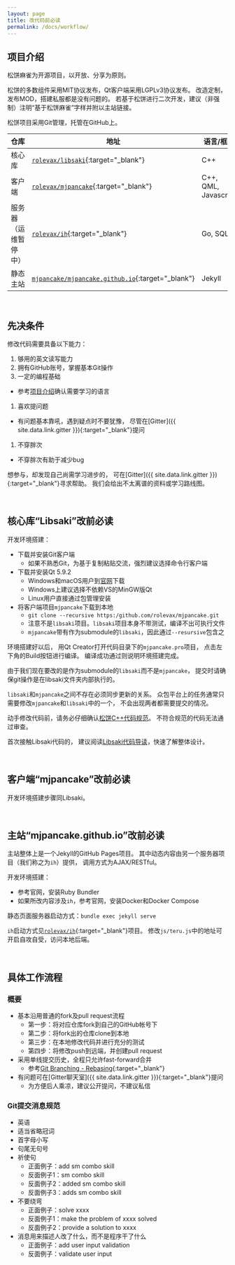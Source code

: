 ```yaml
---
layout: page
title: 改代码前必读
permalink: /docs/workflow/
---
```


## <a name="intro"></a>项目介绍

松饼麻雀为开源项目，以开放、分享为原则。

松饼的多数组件采用MIT协议发布，Qt客户端采用LGPLv3协议发布。
改造定制，发布MOD，搭建私服都是没有问题的。
若基于松饼进行二次开发，建议（非强制）注明“基于松饼麻雀”字样并附以主站链接。

松饼项目采用Git管理，托管在GitHub上。

| 仓库                | 地址   | 语言/框架 |
| ------------------- | ------ | --------- |
| 核心库    | [`rolevax/libsaki`][libsaki]{:target="_blank"} | C++ |
| 客户端    | [`rolevax/mjpancake`][mjpancake]{:target="_blank"} | C++, QML, Javascript |
| 服务器（运维暂停中）| [`rolevax/ih`][ih]{:target="_blank"} | Go, SQL |
| 静态主站  | [`mjpancake/mjpancake.github.io`][pages]{:target="_blank"} | Jekyll |

[libsaki]: https://github.com/rolevax/libsaki
[mjpancake]: https://github.com/rolevax/mjpancake
[ih]: https://github.com/rolevax/ih
[pages]: https://github.com/mjpancake/mjpancake.github.io

<br />

## 先决条件

修改代码需要具备以下能力：

1. 够用的英文读写能力
1. 拥有GitHub账号，掌握基本Git操作
1. 一定的编程基础
  - 参考[项目介绍](#intro)确认需要学习的语言
1. 喜欢提问题
  - 有问题基本靠吼，遇到疑点时不要犹豫，
    尽管在[Gitter]({{ site.data.link.gitter }}){:target="_blank"}提问
1. 不穿胖次
  - 不穿胖次有助于减少bug

想参与，却发现自己尚需学习进步的，
可在[Gitter]({{ site.data.link.gitter }}){:target="_blank"}寻求帮助。
我们会给出不太离谱的资料或学习路线图。

<br />

## 核心库“Libsaki”改前必读

开发环境搭建：

- 下载并安装Git客户端
    - 如果不熟悉Git，为基于复制粘贴交流，强烈建议选择命令行客户端
- 下载并安装Qt 5.9.2
    - Windows和macOS用户到[官网](www.qt.io)下载
    - Windows上建议选择不依赖VS的MinGW版Qt
    - Linux用户直接通过包管理安装
- 将客户端项目`mjpancake`下载到本地
    - `git clone --recursive https:/github.com/rolevax/mjpancake.git`
    - 注意不是`libsaki`项目。`libsaki`项目本身不带测试，编译不出可执行文件
    - `mjpancake`带有作为submodule的`libsaki`，因此通过`--resursive`包含之

环境搭建好以后，
用Qt Creator打开代码目录下的`mjpancake.pro`项目，
点击左下角的Build按钮进行编译。
编译成功通过则说明环境搭建完成。

由于我们现在要改的是作为submodule的`libsaki`而不是`mjpancake`，
提交时请确保git操作是在libsaki文件夹内部执行的。

`libsaki`和`mjpancake`之间不存在必须同步更新的关系。
众包平台上的任务通常只需要修改`mjpancake`和`libsaki`中的一个，
不会出现两者都需要提交的情况。

动手修改代码前，请务必仔细确认[松饼C++代码规范](/docs/cpp/)。
不符合规范的代码无法通过审查。

首次接触Libsaki代码的，
建议阅读[Libsaki代码导读](/docs/libsaki/)，快速了解整体设计。

<br />

## 客户端“mjpancake”改前必读

开发环境搭建步骤同Libsaki。

<br />

## 主站“mjpancake.github.io”改前必读

主站整体上是一个Jekyll的GitHub Pages项目。
其中动态内容由另一个服务器项目（我们称之为`ih`）提供，
调用方式为AJAX/RESTful。

开发环境搭建：

- 参考官网，安装Ruby Bundler
- 如果所改内容涉及`ih`，参考官网，安装Docker和Docker Compose

静态页面服务器启动方式：`bundle exec jekyll serve`

`ih`启动方式见[`rolevax/ih`][ih]{:target="_blank"}项目。
修改`js/teru.js`中的地址可开启自攻自受，访问本地后端。

<br />

## 具体工作流程

### 概要
- 基本沿用普通的fork及pull request流程
    - 第一步：将对应仓库fork到自己的GitHub帐号下
    - 第二步：将fork出的仓库clone到本地
    - 第三步：在本地修改代码并进行充分的测试
    - 第四步：将修改push到远端，并创建pull request
- 采用单线提交历史，全程只允许fast-forward合并
    - 参考[Git Branching - Rebasing](https://git-scm.com/book/en/v2/Git-Branching-Rebasing){:target="_blank"}
- 有问题可在[Gitter聊天室]({{ site.data.link.gitter }}){:target="_blank"}提问
    - 为方便后人乘凉，建议公开提问，不建议私信

### Git提交消息规范
- 英语
- 适当省略冠词
- 首字母小写
- 句尾无句号
- 祈使句
  - 正面例子：add sm combo skill
  - 反面例子1：sm combo skill
  - 反面例子2：added sm combo skill
  - 反面例子3：adds sm combo skill
- 不要绕弯
  - 正面例子：solve xxxx
  - 反面例子1：make the problem of xxxx solved
  - 反面例子2：provide a solution to xxxx
- 消息用来描述人改了什么，而不是程序干了什么
  - 正面例子：add user input validation
  - 反面例子：validate user input


